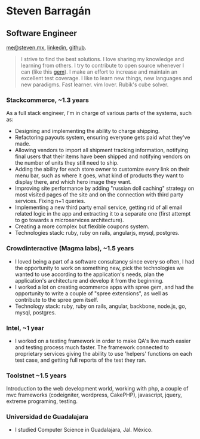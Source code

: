 Steven Barragán
=============
## Software Engineer
[me@steven.mx](mailto:me@steven.mx),
[linkedin](https://www.linkedin.com/in/stevenbarragan),
[github](https://github.com/stevenbarragan).

> I strive to find the best solutions. I love sharing my knowledge and learning from others. I try to contribute to open source whenever I can (like this [gem](https://github.com/stevenbarragan/julia_builder)). I make an effort to increase and maintain an excellent test coverage. I like to learn new things, new languages and new paradigms. Fast learner. vim lover. Rubik's cube solver.

### Stackcommerce, ~1.3 years

As a full stack engineer, I'm in charge of various parts of the systems, such as:

- Designing and implementing the ability to charge shipping.
- Refactoring payouts system, ensuring everyone gets paid what they've made.
- Allowing vendors to import all shipment tracking information, notifying final users that their items have been shipped and notifying vendors on the number of units they still need to ship.
- Adding the ability for each store owner to customize every link on their menu bar, such as where it goes, what kind of products they want to display there, and which hero image they want.
- Improving site performance by adding "russian doll caching" strategy on most visited pages of the site and on the connection with third party services. Fixing n+1 queries.
- Implementing a new third party email service, getting rid of all email related logic in the app and extracting it to a separate one (first attempt to go towards a microservices architecture).
- Creating a more complex but flexible coupons system.
- Technologies stack: ruby, ruby on rails, angularjs, mysql, postgres.

### Crowdinteractive (Magma labs), ~1.5 years

- I loved being a part of a software consultancy since  every so often, I had the opportunity to work on something new, pick the technologies we wanted to use according to the application's needs, plan the application's architecture and develop it from the beginning.
- I worked a lot on creating ecommerce apps with spree gem, and had the opportunity to write a couple of "spree extensions", as well as  contribute to the spree gem itself.
- Technology stack: ruby, ruby on rails, angular, backbone, node.js, go, mysql, postgres.

### Intel, ~1 year

- I worked on a testing framework in order to make QA's live much easier and testing process much faster. The framework connected to proprietary services giving the ability to use 'helpers' functions on each test case, and getting full reports of the test they ran.

### Toolstnet ~1.5 years
  Introduction to the web development world, working with php, a couple of mvc frameworks (codeigniter, wordpress, CakePHP), javascript, jquery, extreme programing, testing.

### Universidad de Guadalajara
- I studied Computer Science in Guadalajara, Jal. México.

